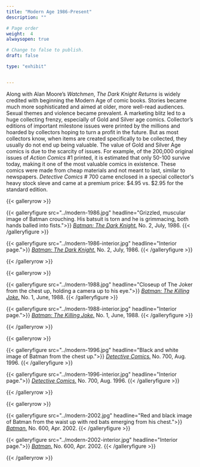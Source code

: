 ```yaml
---
title: "Modern Age 1986-Present"
description: ""

# Page order
weight:  4
alwaysopen: true

# Change to false to publish.
draft: false

type: "exhibit"


---
```


Along with Alan Moore’s *Watchmen*, *The Dark Knight Returns* is widely credited with beginning the Modern Age of comic books. Stories became much more sophisticated and aimed at older, more well-read audiences. Sexual themes and violence became prevalent. A marketing blitz led to a huge collecting frenzy, especially of Gold and Silver age comics. Collector’s editions of important milestone issues were printed by the millions and hoarded by collectors hoping to turn a profit in the future. But as most collectors know, when items are created specifically to be collected, they usually do not end up being valuable. The value of Gold and Silver Age comics is due to the scarcity of issues. For example, of the 200,000 original issues of *Action Comics* #1 printed, it is estimated that only 50-100 survive today, making it one of the most valuable comics in existence. These comics were made from cheap materials and not meant to last, similar to newspapers. *Detective Comics* # 700 came enclosed in a special collector's heavy stock sleve and came at a premium price: $4.95 vs. $2.95 for the standard edition.




{{< galleryrow >}}

{{< galleryfigure src="../modern-1986.jpg"
           headline="Grizzled, muscular image of Batman crouching. His batsuit is torn and he is grimmacing, both hands balled into fists.">}} [*Batman: The Dark Knight.*](https://bc-primo.hosted.exlibrisgroup.com/permalink/f/1jdnfk3/ALMA-BC21318584800001021) No. 2, July, 1986.
{{< /galleryfigure >}}

{{< galleryfigure src="../modern-1986-interior.jpg"
           headline="Interior page.">}} [*Batman: The Dark Knight.*](https://bc-primo.hosted.exlibrisgroup.com/permalink/f/1jdnfk3/ALMA-BC21318584800001021) No. 2, July, 1986.
{{< /galleryfigure >}}

{{< /galleryrow >}}

{{< galleryrow >}}

{{< galleryfigure src="../modern-1988.jpg"
           headline="Closeup of The Joker from the chest up, holding a camera up to his eye.">}} [*Batman: The Killing Joke.*](https://bc-primo.hosted.exlibrisgroup.com/permalink/f/1jdnfk3/ALMA-BC21318585900001021) No. 1, June, 1988.
{{< /galleryfigure >}}

{{< galleryfigure src="../modern-1988-interior.jpg"
           headline="Interior page.">}} [*Batman: The Killing Joke.*](https://bc-primo.hosted.exlibrisgroup.com/permalink/f/1jdnfk3/ALMA-BC21318585900001021) No. 1, June, 1988.
{{< /galleryfigure >}}


{{< /galleryrow >}}

{{< galleryrow >}}

{{< galleryfigure src="../modern-1996.jpg"
           headline="Black and white image of Batman from the chest up.">}} [*Detective Comics.*](https://bc-primo.hosted.exlibrisgroup.com/permalink/f/1jdnfk3/ALMA-BC21372590280001021) No. 700, Aug. 1996.
{{< /galleryfigure >}}

{{< galleryfigure src="../modern-1996-interior.jpg"
           headline="Interior page.">}} [*Detective Comics.*](https://bc-primo.hosted.exlibrisgroup.com/permalink/f/1jdnfk3/ALMA-BC21372590280001021) No. 700, Aug. 1996.
{{< /galleryfigure >}}

{{< /galleryrow >}}

{{< galleryrow >}}

{{< galleryfigure src="../modern-2002.jpg"
           headline="Red and black image of Batman from the waist up with red bats emerging from his chest.">}} [*Batman.*](https://bc-primo.hosted.exlibrisgroup.com/permalink/f/1jdnfk3/ALMA-BC21358830010001021) No. 600, Apr. 2002.
{{< /galleryfigure >}}

{{< galleryfigure src="../modern-2002-interior.jpg"
           headline="Interior page.">}} [*Batman.*](https://bc-primo.hosted.exlibrisgroup.com/permalink/f/1jdnfk3/ALMA-BC21358830010001021) No. 600, Apr. 2002.
{{< /galleryfigure >}}

{{< /galleryrow >}}